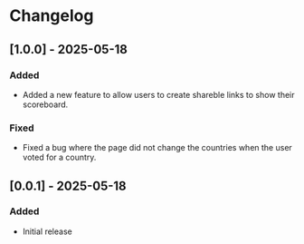 # Changelog

## [1.0.0] - 2025-05-18

### Added

- Added a new feature to allow users to create shareble links to show their scoreboard.

### Fixed

- Fixed a bug where the page did not change the countries when the user voted for a country.

## [0.0.1] - 2025-05-18

### Added

- Initial release